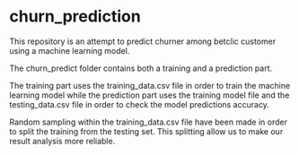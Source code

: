 # churn_prediction

This repository is an attempt to predict churner among betclic customer using a machine learning model.

The churn_predict folder contains both a training and a prediction part.

The training part uses the training_data.csv file in order to train the machine learning model while the prediction part uses the training model file and the testing_data.csv file in order to check the model predictions accuracy.

Random sampling within the training_data.csv file have been made in order to split the training from the testing set. 
This splitting allow us to make our result analysis more reliable.
